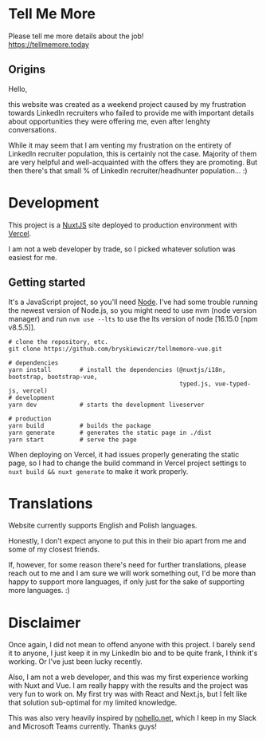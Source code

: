 # Tell Me More

Please tell me more details about the job!<br>
https://tellmemore.today

## Origins

Hello,

this website was created as a weekend project caused by my frustration towards LinkedIn recruiters who failed to provide me with important details about opportunities they were offering me, even after lenghty conversations.

While it may seem that I am venting my frustration on the entirety of LinkedIn recruiter population, this is certainly not the case. Majority of them are very helpful and well-acquainted with the offers they are promoting. But then there's that small % of LinkedIn recruiter/headhunter population... :)

# Development

This project is a [NuxtJS](https://nuxtjs.org/) site deployed to production environment with [Vercel](https://vercel.com/).

I am not a web developer by trade, so I picked whatever solution was easiest for me.

## Getting started

It's a JavaScript project, so you'll need [Node](https://nodejs.org/en/). I've had some trouble running the newest version of Node.js, so you might need to use nvm (node version manager) and run `nvm use --lts` to use the lts version of node [16.15.0 [npm v8.5.5]].

    # clone the repository, etc.
    git clone https://github.com/bryskiewiczr/tellmemore-vue.git

    # dependencies
    yarn install        # install the dependencies (@nuxtjs/i18n, bootstrap, bootstrap-vue,
                                                    typed.js, vue-typed-js, vercel)
    # development
    yarn dev            # starts the development liveserver

    # production
    yarn build          # builds the package
    yarn generate       # generates the static page in ./dist
    yarn start          # serve the page

When deploying on Vercel, it had issues properly generating the static page, so I had to change the build command in Vercel project settings to `nuxt build && nuxt generate` to make it work properly.

# Translations

Website currently supports English and Polish languages.

Honestly, I don't expect anyone to put this in their bio apart from me and some of my closest friends.

If, however, for some reason there's need for further translations, please reach out to me and I am sure we will work something out, I'd be more than happy to support more languages, if only just for the sake of supporting more languages. :)

# Disclaimer

Once again, I did not mean to offend anyone with this project. I barely send it to anyone, I just keep it in my LinkedIn bio and to be quite frank, I think it's working. Or I've just been lucky recently.

Also, I am not a web developer, and this was my first experience working with Nuxt and Vue. I am really happy with the results and the project was very fun to work on. My first try was with React and Next.js, but I felt like that solution sub-optimal for my limited knowledge.

This was also very heavily inspired by [nohello.net](https://nohello.net), which I keep in my Slack and Microsoft Teams currently. Thanks guys!
